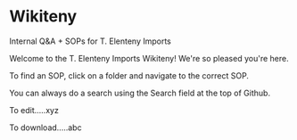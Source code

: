 # Wikiteny
Internal Q&amp;A + SOPs for T. Elenteny Imports

Welcome to the T. Elenteny Imports Wikiteny! We're so pleased you're here.

To find an SOP, click on a folder and navigate to the correct SOP. 

You can always do a search using the Search field at the top of Github.

To edit.....xyz

To download.....abc
